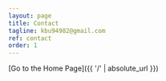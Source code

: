 ```yaml
---
layout: page
title: Contact
tagline: kbu94982@gmail.com
ref: contact
order: 1
---
```



[Go to the Home Page]({{ '/' | absolute_url }})
